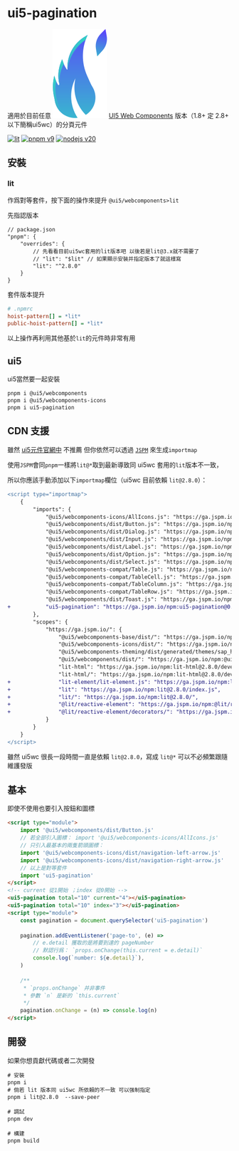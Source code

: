 # ui5-pagination

適用於目前任意 ![UI5 Web Components](./public/favicon.svg) [UI5 Web Components](https://sap.github.io/ui5-webcomponents/) 版本（1.8+ 定 2.8+ 以下簡稱ui5wc）的分頁元件

[![lit](https://img.shields.io/badge/lit-4c64ff.svg?style=for-the-badge&logo=lit)](https://lit.dev/)
[![pnpm v9](https://img.shields.io/badge/maintained%20with-pnpm%209.0-cc00ff.svg?style=for-the-badge&logo=pnpm)](https://pnpm.io/)
[![nodejs v20](https://img.shields.io/badge/Node.js-v20.17.0-026e00.svg?style=for-the-badge&logo=nodedotjs)](https://nodejs.org/)

## 安裝

### lit

作爲對等套件，按下面的操作來提升 `@ui5/webcomponents>lit`

先指認版本

```json5
// package.json
"pnpm": {
    "overrides": {
        // 先看看目前ui5wc套用的lit版本吧 以後若是lit@3.x就不需要了
        // "lit": "$lit" // 如果顯示安裝并指定版本了就這樣寫
        "lit": "^2.8.0"
    }
}
```

套件版本提升

```ini
# .npmrc
hoist-pattern[] = *lit*
public-hoist-pattern[] = *lit*
```

以上操作再利用其他基於`lit`的元件時非常有用

## ui5

ui5當然要一起安裝

```shell
pnpm i @ui5/webcomponents
pnpm i @ui5/webcomponents-icons
pnpm i ui5-pagination
```

## CDN 支援

雖然 [ui5元件官網中](https://sap.github.io/ui5-webcomponents/docs/FAQ/) 不推薦 但你依然可以透過 [`JSPM`](https://generator.jspm.io/) 來生成`importmap`

使用`JSPM`會同`pnpm`一樣將`lit@*`取到最新導致同 ui5wc 套用的`lit`版本不一致，

所以你應該手動添加以下`importmap`欄位（ui5wc 目前依賴 `lit@2.8.0`）：

```diff
<script type="importmap">
    {
        "imports": {
            "@ui5/webcomponents-icons/AllIcons.js": "https://ga.jspm.io/npm:@ui5/webcomponents-icons@2.3.0/dist/AllIcons.js",
            "@ui5/webcomponents/dist/Button.js": "https://ga.jspm.io/npm:@ui5/webcomponents@2.3.0/dist/Button.js",
            "@ui5/webcomponents/dist/Dialog.js": "https://ga.jspm.io/npm:@ui5/webcomponents@2.3.0/dist/Dialog.js",
            "@ui5/webcomponents/dist/Input.js": "https://ga.jspm.io/npm:@ui5/webcomponents@2.3.0/dist/Input.js",
            "@ui5/webcomponents/dist/Label.js": "https://ga.jspm.io/npm:@ui5/webcomponents@2.3.0/dist/Label.js",
            "@ui5/webcomponents/dist/Option.js": "https://ga.jspm.io/npm:@ui5/webcomponents@2.3.0/dist/Option.js",
            "@ui5/webcomponents/dist/Select.js": "https://ga.jspm.io/npm:@ui5/webcomponents@2.3.0/dist/Select.js",
            "@ui5/webcomponents-compat/Table.js": "https://ga.jspm.io/npm:@ui5/webcomponents-compat@2.3.0/dist/Table.js",
            "@ui5/webcomponents-compat/TableCell.js": "https://ga.jspm.io/npm:@ui5/webcomponents-compat@2.3.0/dist/TableCell.js",
            "@ui5/webcomponents-compat/TableColumn.js": "https://ga.jspm.io/npm:@ui5/webcomponents-compat@2.3.0/dist/TableColumn.js",
            "@ui5/webcomponents-compat/TableRow.js": "https://ga.jspm.io/npm:@ui5/webcomponents-compat@2.3.0/dist/TableRow.js",
            "@ui5/webcomponents/dist/Toast.js": "https://ga.jspm.io/npm:@ui5/webcomponents@2.3.0/dist/Toast.js",
+           "ui5-pagination": "https://ga.jspm.io/npm:ui5-pagination@0.2.1/dist/index.js"
        },
        "scopes": {
            "https://ga.jspm.io/": {
                "@ui5/webcomponents-base/dist/": "https://ga.jspm.io/npm:@ui5/webcomponents-base@2.3.0/dist/",
                "@ui5/webcomponents-icons/dist/": "https://ga.jspm.io/npm:@ui5/webcomponents-icons@2.3.0/dist/",
                "@ui5/webcomponents-theming/dist/generated/themes/sap_horizon/parameters-bundle.css.js": "https://ga.jspm.io/npm:@ui5/webcomponents-theming@2.3.0/dist/generated/themes/sap_horizon/parameters-bundle.css.js",
                "@ui5/webcomponents/dist/": "https://ga.jspm.io/npm:@ui5/webcomponents@2.3.0/dist/",
                "lit-html": "https://ga.jspm.io/npm:lit-html@2.8.0/development/lit-html.js",
                "lit-html/": "https://ga.jspm.io/npm:lit-html@2.8.0/development/",
+               "lit-element/lit-element.js": "https://ga.jspm.io/npm:lit-element@3.3.3/development/lit-element.js",
+               "lit": "https://ga.jspm.io/npm:lit@2.8.0/index.js",
+               "lit/": "https://ga.jspm.io/npm:lit@2.8.0/",
+               "@lit/reactive-element": "https://ga.jspm.io/npm:@lit/reactive-element@1.6.3/development/reactive-element.js",
+               "@lit/reactive-element/decorators/": "https://ga.jspm.io/npm:@lit/reactive-element@1.6.3/development/decorators/"
            }
        }
    }
</script>
```

雖然 ui5wc 很長一段時間一直是依賴 `lit@2.8.0`，寫成 `lit@*` 可以不必頻繁跟隨維護發版

## 基本

即使不使用也要引入按鈕和圖標

```html
<script type="module">
    import '@ui5/webcomponents/dist/Button.js'
    // 若全部引入圖標： import '@ui5/webcomponents-icons/AllIcons.js'
    // 只引入最基本的兩隻箭頭圖標：
    import '@ui5/webcomponents-icons/dist/navigation-left-arrow.js'
    import '@ui5/webcomponents-icons/dist/navigation-right-arrow.js'
    // 以上是對等套件
    import 'ui5-pagination'
</script>
<!-- current 從1開始 ；index 從0開始 -->
<ui5-pagination total="10" current="4"></ui5-pagination>
<ui5-pagination total="10" index="3"></ui5-pagination>
<script type="module">
    const pagination = document.querySelector('ui5-pagination')

    pagination.addEventListener('page-to', (e) =>
        // e.detail 獲取的是將要到達的 pageNumber
        // 默認行爲： `props.onChange(this.current = e.detail)`
        console.log(`number: ${e.detail}`),
    )

    /**
     * `props.onChange` 并非事件
     * 參數 `n` 是新的 `this.current`
     */
    pagination.onChange = (n) => console.log(n)
</script>
```

## 開發

如果你想貢獻代碼或者二次開發

```shell
# 安裝
pnpm i
# 倘若 lit 版本同 ui5wc 所依賴的不一致 可以强制指定
pnpm i lit@2.8.0  --save-peer

# 調試
pnpm dev

# 構建
pnpm build
```
